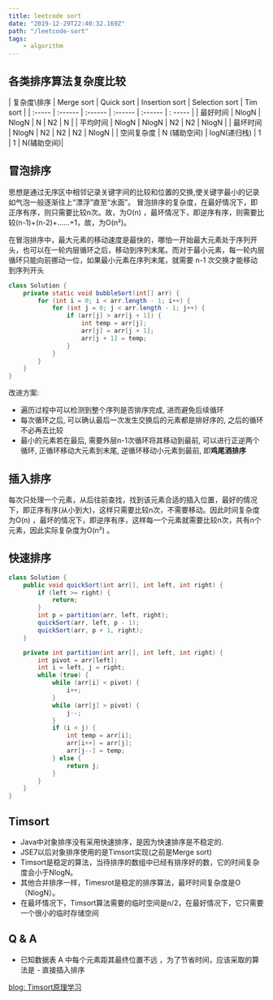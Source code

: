 ```yaml
---
title: leetcode sort
date: "2019-12-29T22:40:32.169Z"
path: "/leetcode-sort"
tags:
    - algorithm
---
```



## 各类排序算法复杂度比较

| 复杂度\排序 | Merge sort | Quick sort | Insertion sort | Selection sort | Tim sort |
| :-----    | :------    | :------    | :------        | :------        | : -----  |
|  最好时间   | NlogN      | NlogN      |  N             | N2             | N       |
|  平均时间   | NlogN      | NlogN      |  N2            | N2             | NlogN    |
|  最坏时间   | NlogN      | N2         |  N2            | N2             | NlogN     |
|  空间复杂度 | N (辅助空间) | logN(递归栈) | 1             | 1              | N(辅助空间)|

## 冒泡排序
思想是通过无序区中相邻记录关键字间的比较和位置的交换,使关键字最小的记录如气泡一般逐渐往上“漂浮”直至“水面”。 冒泡排序的复杂度，在最好情况下，即正序有序，则只需要比较n次。故，为O(n) ，最坏情况下，即逆序有序，则需要比较(n-1)+(n-2)+……+1，故，为O(n²)。

在冒泡排序中，最大元素的移动速度是最快的，哪怕一开始最大元素处于序列开头，也可以在一轮内层循环之后，移动到序列末尾。而对于最小元素，每一轮内层循环只能向前挪动一位，如果最小元素在序列末尾，就需要 n-1 次交换才能移动到序列开头

```java
class Solution {
    private static void bubbleSort(int[] arr) {
        for (int i = 0; i < arr.length - 1; i++) {
            for (int j = 0; j < arr.length - 1; j++) {
                if (arr[j] > arr[j + 1]) {
                    int temp = arr[j];
                    arr[j] = arr[j + 1];
                    arr[j + 1] = temp;
                }
            }
        }
    }
}
```
改进方案:
* 遍历过程中可以检测到整个序列是否排序完成, 进而避免后续循环
* 每次循环之后, 可以确认最后一次发生交换后的元素都是排好序的, 之后的循环不必再去比较
* 最小的元素若在最后, 需要外层n-1次循环将其移动到最前, 可以进行正逆两个循环, 正循环移动大元素到末尾, 逆循环移动小元素到最前, 即**鸡尾酒排序**

## 插入排序
每次只处理一个元素，从后往前查找，找到该元素合适的插入位置，最好的情况下，即正序有序(从小到大)，这样只需要比较n次，不需要移动。因此时间复杂度为O(n) ，最坏的情况下，即逆序有序，这样每一个元素就需要比较n次，共有n个元素，因此实际复杂度为O(n²) 。


## 快速排序
```java
class Solution {
    public void quickSort(int arr[], int left, int right) {
        if (left >= right) {
            return;
        }
        int p = partition(arr, left, right);
        quickSort(arr, left, p - 1);
        quickSort(arr, p + 1, right);
    }

    private int partition(int arr[], int left, int right) {
        int pivot = arr[left];
        int i = left, j = right;
        while (true) {
            while (arr[i] < pivot) {
                i++;
            }
            while (arr[j] > pivot) {
                j--;
            }
            if (i < j) {
                int temp = arr[i];
                arr[i++] = arr[j];
                arr[j--] = temp;
            } else {
                return j;
            }
        }
    }
}
```

## Timsort
* Java中对象排序没有采用快速排序，是因为快速排序是不稳定的.
* JSE7以后对象排序使用的是Timsort实现(之前是Merge sort) 
* Timsort是稳定的算法，当待排序的数组中已经有排序好的数，它的时间复杂度会小于NlogN。
* 其他合并排序一样，Timesrot是稳定的排序算法，最坏时间复杂度是O（NlogN）。
* 在最坏情况下，Timsort算法需要的临时空间是n/2，在最好情况下，它只需要一个很小的临时存储空间

## Q & A
* 已知数据表 A 中每个元素距其最终位置不远 ，为了节省时间，应该采取的算法是 - 直接插入排序

[blog: Timsort原理学习](https://sikasjc.github.io/2018/07/25/timsort/)